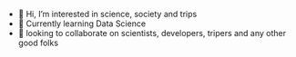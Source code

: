 - 👀 Hi, I’m interested in science, society and trips
- 🌱 Currently learning Data Science
- 💞️ looking to collaborate on scientists, developers, tripers and any other good folks 

<!---
hildar/hildar is a ✨ special ✨ repository because its `README.md` (this file) appears on your GitHub profile.
You can click the Preview link to take a look at your changes.
--->
